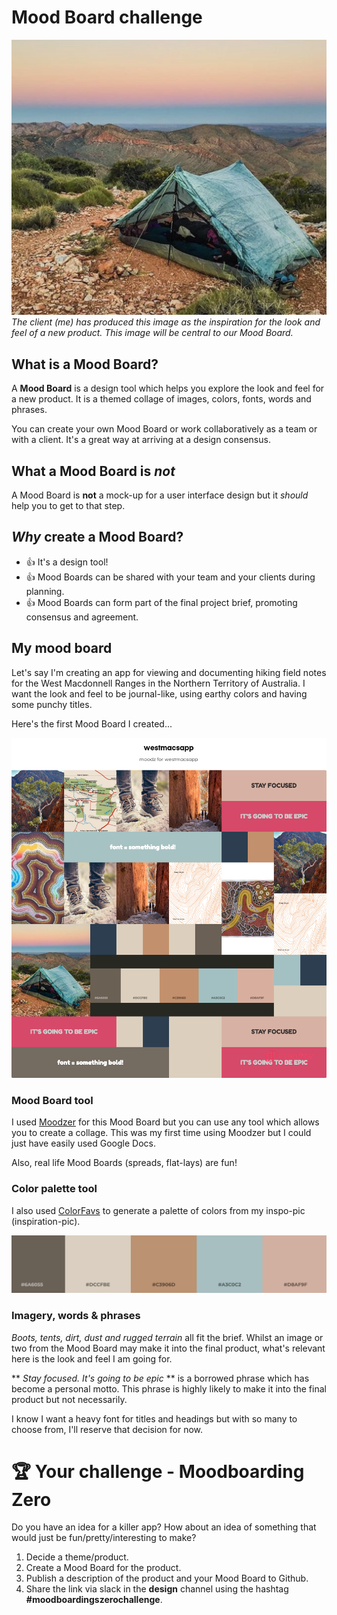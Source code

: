 # Mood Board challenge

![westmacsapp inspo-pic](westmacsappinspopic.png)
*The client (me) has produced this image as the inspiration for the look and feel of a new product. This image will be central to our Mood Board.*

## What is a Mood Board?

A **Mood Board** is a design tool which helps you explore the look and feel for a new product. It is a themed collage of images, colors, fonts, words and phrases.

You can create your own Mood Board or work collaboratively as a team or with a client. It's a great way at arriving at a design consensus.

## What a Mood Board is *not*

A Mood Board is **not** a mock-up for a user interface design but it *should* help you to get to that step. 

## *Why* create a Mood Board?

* :+1: It's a design tool!
* :+1: Mood Boards can be shared with your team and your clients during planning.
* :+1: Mood Boards can form part of the final project brief, promoting consensus and agreement.

## My mood board

Let's say I'm creating an app for viewing and documenting hiking field notes for the West Macdonnell Ranges in the Northern Territory of Australia. I want the look and feel to be journal-like, using earthy colors and having some punchy titles.

Here's the first Mood Board I created...

![westmacsapp Mood Board](westmacsappmoodboard.png)

### Mood Board tool
I used [Moodzer](https://moodzer.com) for this Mood Board but you can use any tool which allows you to create a collage. This was my first time using Moodzer but I could just have easily used Google Docs.

Also, real life Mood Boards (spreads, flat-lays) are fun!

### Color palette tool
I also used [ColorFavs](http://www.colorfavs.com/) to generate a palette of colors from my inspo-pic (inspiration-pic).

![Color Palette](westmacsappcolorpalette.png)

### Imagery, words & phrases

*Boots, tents, dirt, dust and rugged terrain* all fit the brief. Whilst an image or two from the Mood Board may make it into the final product, what's relevant here is the look and feel I am going for.

** *Stay focused. It's going to be epic* ** is a borrowed phrase which has become a personal motto. This phrase is highly likely to make it into the final product but not necessarily.

I know I want a heavy font for titles and headings but with so many to choose from, I'll reserve that decision for now.

# :trophy: Your challenge - Moodboarding Zero

Do you have an idea for a killer app? How about an idea of something that would just be fun/pretty/interesting to make?

1. Decide a theme/product.
2. Create a Mood Board for the product.
3. Publish a description of the product and your Mood Board to Github.
4. Share the link via slack in the **design** channel using the hashtag **#moodboardingszerochallenge**.
